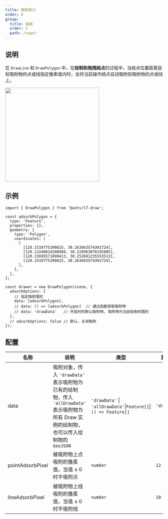 ```yaml
---
title: 吸附能力
order: 6
group:
  title: 高级
  order: 2
  path: /super
---
```


## 说明

在 `DrawLine` 和 `DrawPolygon` 中，在**绘制和拖拽结点**的过程中，当结点位置距离目标吸附物的点或线指定像素值内时，会将当前操作结点自动吸附到吸附物的点或线上。

<img src="https://gw.alipayobjects.com/mdn/rms_2591f5/afts/img/A*yOxpRKJaS_YAAAAAAAAAAAAAARQnAQ" width="300"/>

## 示例

```tsx | pure
import { DrawPolygon } from '@antv/l7-draw';

const adsorbPolygon = {
  type: 'Feature',
  properties: {},
  geometry: {
    type: 'Polygon',
    coordinates: [
      [
        [120.1519775390625, 30.263663574301724],
        [120.13240814208984, 30.228963070192805],
        [120.15695571899413, 30.252691235553513],
        [120.1519775390625, 30.263663574301724],
      ],
    ],
  },
};

const drawer = new DrawPolygon(scene, {
  adsorbOptions: {
    // 指定吸附围栏
    data: [adsorbPolygon],
    // data: () => [adsorbPolygon]  // 通过函数获取吸附物
    // data: 'drawData'   // 开启时的默认吸附物, 吸附物为当前绘制的图形
  },
  // adsorbOptions: false // 默认，关闭吸附
});
```

## 配置

| 名称             | 说明                                                                                                                                        | 类型                                                                       | 默认值       |
| ---------------- | ------------------------------------------------------------------------------------------------------------------------------------------- | -------------------------------------------------------------------------- | ------------ |
| data             | 吸附对象，传入 `'drawData'` 表示吸附物为已有的绘制物，传入 `'allDrawData'` 表示吸附物为所有 Draw 实例的绘制物，也可以传入绘制物的 `GeoJSON` | `'drawData'` &#124; `'allDrawData'`&#124;`Feature[]`&#124;`() => Feature[]` | `'drawData'` |
| pointAdsorbPixel | 被吸附物上点吸附的像素值，当值 ≤ 0 时不吸附点                                                                                               | `number`                                                                   | `12`         |
| lineAdsorbPixel  | 被吸附物上线吸附的像素值，当值 ≤ 0 时不吸附线                                                                                               | `number`                                                                   | `10`         |

